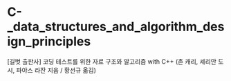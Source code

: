 # C-_data_structures_and_algorithm_design_principles
[길벗 출판사] 코딩 테스트를 위한 자료 구조와 알고리즘 with C++ (존 캐리, 셰리안 도시, 파야스 라잔 지음 / 황선규 옮김)
